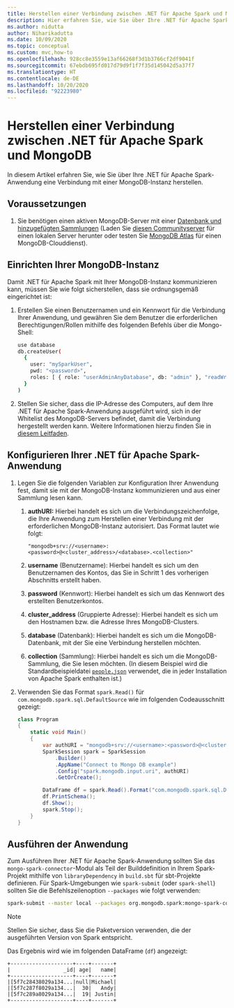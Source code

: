 ```yaml
---
title: Herstellen einer Verbindung zwischen .NET für Apache Spark und MongoDB
description: Hier erfahren Sie, wie Sie über Ihre .NET für Apache Spark-Anwendung eine Verbindung mit einer MongoDB-Instanz herstellen.
ms.author: nidutta
author: Niharikadutta
ms.date: 10/09/2020
ms.topic: conceptual
ms.custom: mvc,how-to
ms.openlocfilehash: 928cc8e3559e13af66268f3d1b3766cf2df9041f
ms.sourcegitcommit: 67ebdb695fd017d79d9f1f7f35d145042d5a37f7
ms.translationtype: HT
ms.contentlocale: de-DE
ms.lasthandoff: 10/20/2020
ms.locfileid: "92223980"
---
```

# <a name="connect-net-for-apache-spark-to-mongodb"></a>Herstellen einer Verbindung zwischen .NET für Apache Spark und MongoDB

In diesem Artikel erfahren Sie, wie Sie über Ihre .NET für Apache Spark-Anwendung eine Verbindung mit einer MongoDB-Instanz herstellen.

## <a name="prerequisites"></a>Voraussetzungen

1. Sie benötigen einen aktiven MongoDB-Server mit einer [Datenbank und hinzugefügten Sammlungen](https://docs.mongodb.com/manual/core/databases-and-collections/) (Laden Sie [diesen Communityserver](https://www.mongodb.com/try/download/community) für einen lokalen Server herunter oder testen Sie [MongoDB Atlas](https://www.mongodb.com/cloud/atlas) für einen MongoDB-Clouddienst).

## <a name="set-up-your-mongodb-instance"></a>Einrichten Ihrer MongoDB-Instanz

Damit .NET für Apache Spark mit Ihrer MongoDB-Instanz kommunizieren kann, müssen Sie wie folgt sicherstellen, dass sie ordnungsgemäß eingerichtet ist:

1. Erstellen Sie einen Benutzernamen und ein Kennwort für die Verbindung Ihrer Anwendung, und gewähren Sie dem Benutzer die erforderlichen Berechtigungen/Rollen mithilfe des folgenden Befehls über die Mongo-Shell:

    ```bash
    use database
    db.createUser(
      {
        user: "mySparkUser",
        pwd: "<password>",
        roles: [ { role: "userAdminAnyDatabase", db: "admin" }, "readWriteAnyDatabase" ]
      }
    )
    ```

2. Stellen Sie sicher, dass die IP-Adresse des Computers, auf dem Ihre .NET für Apache Spark-Anwendung ausgeführt wird, sich in der Whitelist des MongoDB-Servers befindet, damit die Verbindung hergestellt werden kann. Weitere Informationen hierzu finden Sie in [diesem Leitfaden](https://docs.atlas.mongodb.com/security/add-ip-address-to-list/).

## <a name="configure-your-net-for-apache-spark-application"></a>Konfigurieren Ihrer .NET für Apache Spark-Anwendung

1. Legen Sie die folgenden Variablen zur Konfiguration Ihrer Anwendung fest, damit sie mit der MongoDB-Instanz kommunizieren und aus einer Sammlung lesen kann.
    1. **authURI:** Hierbei handelt es sich um die Verbindungszeichenfolge, die Ihre Anwendung zum Herstellen einer Verbindung mit der erforderlichen MongoDB-Instanz autorisiert. Das Format lautet wie folgt:

        ```
        "mongodb+srv://<username>:<password>@<cluster_address>/<database>.<collection>"
        ```

    2. **username** (Benutzername): Hierbei handelt es sich um den Benutzernamen des Kontos, das Sie in Schritt 1 des vorherigen Abschnitts erstellt haben.
    3. **password** (Kennwort): Hierbei handelt es sich um das Kennwort des erstellten Benutzerkontos.
    4. **cluster_address** (Gruppierte Adresse): Hierbei handelt es sich um den Hostnamen bzw. die Adresse Ihres MongoDB-Clusters.
    5. **database** (Datenbank): Hierbei handelt es sich um die MongoDB-Datenbank, mit der Sie eine Verbindung herstellen möchten.
    6. **collection** (Sammlung): Hierbei handelt es sich um die MongoDB-Sammlung, die Sie lesen möchten. (In diesem Beispiel wird die Standardbeispieldatei [`people.json`](https://github.com/apache/spark/blob/master/examples/src/main/resources/people.json) verwendet, die in jeder Installation von Apache Spark enthalten ist.)

2. Verwenden Sie das Format `spark.Read()` für `com.mongodb.spark.sql.DefaultSource` wie im folgenden Codeausschnitt gezeigt:

    ```csharp
    class Program
    {
        static void Main()
        {
            var authURI = "mongodb+srv://<username>:<password>@<cluster_address>/<database>.<collection>?retryWrites=true&w=majority";
            SparkSession spark = SparkSession
                .Builder()
                .AppName("Connect to Mongo DB example")
                .Config("spark.mongodb.input.uri", authURI)
                .GetOrCreate();

            DataFrame df = spark.Read().Format("com.mongodb.spark.sql.DefaultSource").Load();
            df.PrintSchema();
            df.Show();
            spark.Stop();
        }
    }
    ```

## <a name="run-your-application"></a>Ausführen der Anwendung

Zum Ausführen Ihrer .NET für Apache Spark-Anwendung sollten Sie das `mongo-spark-connector`-Modul als Teil der Builddefinition in Ihrem Spark-Projekt mithilfe von `libraryDependency` in `build.sbt` für sbt-Projekte definieren. Für Spark-Umgebungen wie `spark-submit` (oder `spark-shell`) sollten Sie die Befehlszeilenoption `--packages` wie folgt verwenden:

```bash
spark-submit --master local --packages org.mongodb.spark:mongo-spark-connector_2.12:3.0.0 --class org.apache.spark.deploy.dotnet.DotnetRunner microsoft-spark-<version>.jar yourApp.exe
```

> [!NOTE]
> Stellen Sie sicher, dass Sie die Paketversion verwenden, die der ausgeführten Version von Spark entspricht.

Das Ergebnis wird wie im folgenden DataFrame (`df`) angezeigt:

```text
+--------------------+----+-------+
|                 _id| age|   name|
+--------------------+----+-------+
|[5f7c28438029a134...|null|Michael|
|[5f7c287f8029a134...|  30|   Andy|
|[5f7c289a8029a134...|  19| Justin|
+--------------------+----+-------+
```
